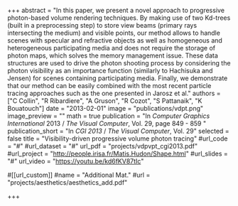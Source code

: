 +++
abstract = "In this paper, we present a novel approach to progressive photon-based volume rendering techniques. By making use of two Kd-trees (built in a preprocessing step) to store view beams (primary rays intersecting the medium) and visible points, our method allows to handle scenes with specular and refractive objects as well as homogeneous and heterogeneous participating media and does not require the storage of photon maps, which solves the memory management issue. These data structures are used to drive the photon shooting process by considering the photon visibility as an importance function (similarly to Hachisuka and Jensen) for scenes containing participating media. Finally, we demonstrate that our method can be easily combined with the most recent particle tracing approaches such as the one presented in Jarosz et al."
authors = ["C Collin", "R Ribardiere", "A Gruson", "R Cozot", "S Pattanaik", "K Bouatouch"]
date = "2013-02-01"
image = "publications/vdpt.png"
image_preview = ""
math = true
publication = "In *Computer Graphics International* 2013 / *The Visual Computer*, Vol. 29, page 849 - 859 "
publication_short = "In *CGI 2013* / *The Visual Computer*, Vol. 29"
selected = false
title = "Visibility-driven progressive volume photon tracing"
#url_code = "#"
#url_dataset = "#"
url_pdf = "projects/vdpvpt_cgi2013.pdf"
#url_project = "http://people.irisa.fr/Matis.Hudon/Shape.html"
#url_slides = "#"
url_video = "https://youtu.be/kd6fKV87tIc"

#[[url_custom]]
#name = "Additional Mat."
#url = "projects/aesthetics/aesthetics_add.pdf"

+++
